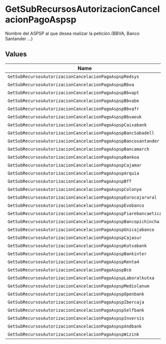 # GetSubRecursosAutorizacionCancelacionPagoAspsp

Nombre del ASPSP al que desea realizar la petición.(BBVA, Banco Santander ...)


## Values

| Name                                                            | Value                                                           |
| --------------------------------------------------------------- | --------------------------------------------------------------- |
| `GetSubRecursosAutorizacionCancelacionPagoAspspRedsys`          | redsys                                                          |
| `GetSubRecursosAutorizacionCancelacionPagoAspspBbva`            | BBVA                                                            |
| `GetSubRecursosAutorizacionCancelacionPagoAspspBbvapt`          | BBVAPT                                                          |
| `GetSubRecursosAutorizacionCancelacionPagoAspspBbvabe`          | BBVABE                                                          |
| `GetSubRecursosAutorizacionCancelacionPagoAspspBbvafr`          | BBVAFR                                                          |
| `GetSubRecursosAutorizacionCancelacionPagoAspspBbvaeuk`         | BBVAEUK                                                         |
| `GetSubRecursosAutorizacionCancelacionPagoAspspCaixabank`       | caixabank                                                       |
| `GetSubRecursosAutorizacionCancelacionPagoAspspBancSabadell`    | BancSabadell                                                    |
| `GetSubRecursosAutorizacionCancelacionPagoAspspBancosantander`  | bancosantander                                                  |
| `GetSubRecursosAutorizacionCancelacionPagoAspspBancamarch`      | bancamarch                                                      |
| `GetSubRecursosAutorizacionCancelacionPagoAspspBankoa`          | bankoa                                                          |
| `GetSubRecursosAutorizacionCancelacionPagoAspspCajamar`         | cajamar                                                         |
| `GetSubRecursosAutorizacionCancelacionPagoAspspArquia`          | arquia                                                          |
| `GetSubRecursosAutorizacionCancelacionPagoAspspBff`             | BFF                                                             |
| `GetSubRecursosAutorizacionCancelacionPagoAspspColonya`         | colonya                                                         |
| `GetSubRecursosAutorizacionCancelacionPagoAspspEurocajarural`   | eurocajarural                                                   |
| `GetSubRecursosAutorizacionCancelacionPagoAspspEvobanco`        | evobanco                                                        |
| `GetSubRecursosAutorizacionCancelacionPagoAspspFiarebancaetica` | fiarebancaetica                                                 |
| `GetSubRecursosAutorizacionCancelacionPagoAspspBancopichincha`  | bancopichincha                                                  |
| `GetSubRecursosAutorizacionCancelacionPagoAspspUnicajabanco`    | unicajabanco                                                    |
| `GetSubRecursosAutorizacionCancelacionPagoAspspCajasur`         | cajasur                                                         |
| `GetSubRecursosAutorizacionCancelacionPagoAspspKutxabank`       | kutxabank                                                       |
| `GetSubRecursosAutorizacionCancelacionPagoAspspBankinter`       | bankinter                                                       |
| `GetSubRecursosAutorizacionCancelacionPagoAspspRenta4`          | renta4                                                          |
| `GetSubRecursosAutorizacionCancelacionPagoAspspBce`             | BCE                                                             |
| `GetSubRecursosAutorizacionCancelacionPagoAspspLaboralkutxa`    | laboralkutxa                                                    |
| `GetSubRecursosAutorizacionCancelacionPagoAspspMediolanum`      | mediolanum                                                      |
| `GetSubRecursosAutorizacionCancelacionPagoAspspOpenbank`        | openbank                                                        |
| `GetSubRecursosAutorizacionCancelacionPagoAspspIbercaja`        | ibercaja                                                        |
| `GetSubRecursosAutorizacionCancelacionPagoAspspSelfbank`        | selfbank                                                        |
| `GetSubRecursosAutorizacionCancelacionPagoAspspInversis`        | inversis                                                        |
| `GetSubRecursosAutorizacionCancelacionPagoAspspAndbank`         | andbank                                                         |
| `GetSubRecursosAutorizacionCancelacionPagoAspspWizink`          | wizink                                                          |